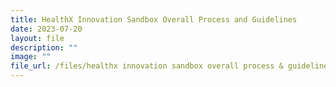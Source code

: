 ```yaml
---
title: HealthX Innovation Sandbox Overall Process and Guidelines
date: 2023-07-20
layout: file
description: ""
image: ""
file_url: /files/healthx innovation sandbox overall process & guidelines.pdf
---
```

